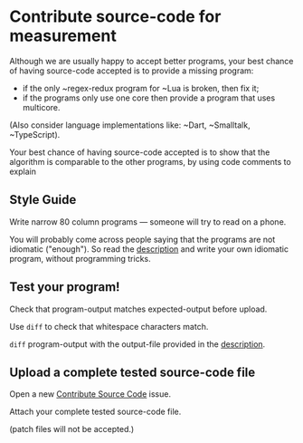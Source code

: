 Contribute source-code for measurement
======================================

Although we are usually happy to accept better programs, your best chance of having source-code accepted is to provide a missing program:
- if the only ~regex-redux program for ~Lua is broken, then fix it;
- if the programs only use one core then provide a program that uses multicore.

(Also consider language implementations like: ~Dart, ~Smalltalk, ~TypeScript).

Your best chance of having source-code accepted is to show that the algorithm is comparable to the other programs, by using code comments to explain

Style Guide
-----------

Write narrow 80 column programs — someone will try to read on a phone. 

You will probably come across people saying that the programs are not idiomatic ("enough"). So read the [description](https://benchmarksgame-team.pages.debian.net/benchmarksgame/description/summary.html) and write your own idiomatic program, without programming tricks. 

Test your program!
------------------
Check that program-output matches expected-output before upload.

Use `diff` to check that whitespace characters match.

`diff` program-output with the output-file provided in the [description](https://benchmarksgame-team.pages.debian.net/benchmarksgame/description/summary.html).


Upload a complete tested source-code file
-----------------------------------------

Open a new [Contribute Source Code](https://salsa.debian.org/benchmarksgame-team/benchmarksgame/issues/new?issuable_template=Contribute%20Source%20Code) issue.

Attach your complete tested source-code file.

(patch files will not be accepted.)



